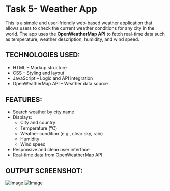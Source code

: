 # Task 5- Weather App

This is a simple and user-friendly web-based weather application that allows users to check the current weather conditions for any city in the world. The app uses the **OpenWeatherMap API** to fetch real-time data such as temperature, weather description, humidity, and wind speed.

## TECHNOLOGIES USED:

- HTML – Markup structure
- CSS – Styling and layout
- JavaScript – Logic and API integration
- OpenWeatherMap API – Weather data source

## FEATURES:

- Search weather by city name
- Displays:
  - City and country
  - Temperature (°C)
  - Weather condition (e.g., clear sky, rain)
  - Humidity
  - Wind speed
- Responsive and clean user interface
- Real-time data from OpenWeatherMap API

## OUTPUT SCREENSHOT:

![Image](https://github.com/user-attachments/assets/c3b753c8-e398-4e9e-87ec-0174922e2e2e)
![Image](https://github.com/user-attachments/assets/0c99e085-f2b7-4684-902f-c36aee9bc78b)

